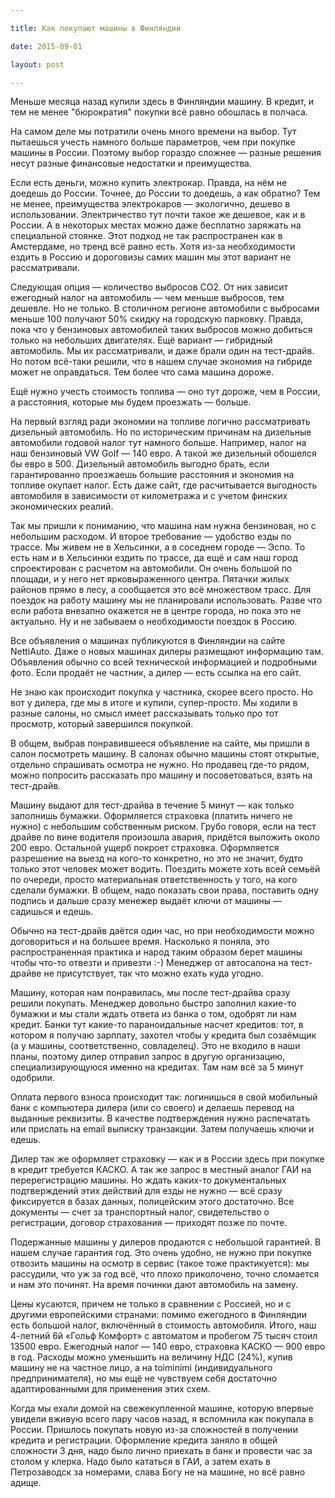 ```yaml
---

title: Как покупают машины в Финляндии

date: 2015-09-01

layout: post

---
```

Меньше месяца назад купили здесь в Финляндии машину. В кредит, и тем не менее "бюрократия" покупки всё равно обошлась в
полчаса.

На самом деле мы потратили очень много времени на выбор. Тут пытаешься учесть намного больше параметров, чем при покупке
машины в России. Поэтому выбор гораздо сложнее — разные решения несут разные финансовые недостатки и преимущества.

<excerpt/>

Если есть деньги, можно купить электрокар. Правда, на нём не доедешь до России. Точнее, до России то доедешь, а как
обратно? Тем не менее, преимущества электрокаров — экологично, дешево в использовании. Электричество тут почти такое же
дешевое, как и в России. А в некоторых местах можно даже бесплатно заряжать на специальной стоянке. Этот подход не так
распространен как в Амстердаме, но тренд всё равно есть. Хотя из-за необходимости ездить в Россию и дороговизы самих
машин мы этот вариант не рассматривали.

Следующая опция — количество выбросов CO2. От них зависит ежегодный налог на автомобиль — чем меньше выбросов, тем
дешевле. Но не только. В столичном регионе автомобили с выбросами меньше 100 получают 50% скидку на городскую парковку.
Правда, пока что у бензиновых автомобилей таких выбросов можно добиться только на небольших двигателях. Ещё вариант —
гибридный автомобиль. Мы их рассматривали, и даже брали один на тест-драйв. Но потом всё-таки решили, что в нашем случае
экономия на гибриде может не оправдаться. Тем более что сама машина дороже.

Ещё нужно учесть стоимость топлива — оно тут дороже, чем в России, а расстояния, которые мы будем проезжать — больше.

На первый взгляд ради экономии на топливе логично рассматривать дизельный автомобиль. Но по историческим причинам на
дизельные автомобили годовой налог тут намного больше. Например, налог на наш бензиновый VW Golf — 140 евро. А такой же
дизельный обошелся бы евро в 500. Дизельный автомобиль выгодно брать, если гарантированно проезжаешь большие расстояния
и экономия на топливе окупает налог. Есть даже сайт, где расчитывается выгодность автомобиля в зависимости от
километража и с учетом финских экономических реалий.

Так мы пришли к пониманию, что машина нам нужна бензиновая, но с небольшим расходом. И второе требование — удобство езды
по трассе. Мы живем не в Хельсинки, а в соседнем городе — Эспо. То есть нам и в Хельсинки ездить по трассе, да ещё и сам
наш город спроектирован с расчетом на автомобили. Он очень большой по площади, и у него нет ярковыраженного центра.
Пятачки жилых районов прямо в лесу, а сообщается это всё множеством трасс. Для поездок на работу машину мы не
планировали использовать. Разве что если работа внезапно окажется не в центре города, но пока это не актуально. Ну и не
забываем о необходимости поездок в Россию.

Все объявления о машинах публикуются в Финляндии на сайте NettiAuto. Даже о новых машинах дилеры размещают информацию
там. Объявления обычно со всей технической информацией и подробными фото. Если продаёт не частник, а дилер — есть ссылка
на его сайт.

Не знаю как происходит покупка у частника, скорее всего просто. Но вот у дилера, где мы в итоге и купили, супер-просто.
Мы ходили в разные салоны, но смысл имеет рассказывать только про тот просмотр, который завершился покупкой.

В общем, выбрав понравившееся объявление на сайте, мы пришли в салон посмотреть машину. В салонах обычно машины стоят
открытые, отдельно спрашивать осмотра не нужно. Но продавец где-то рядом, можно попросить рассказать про машину и
посоветоваться, взять на тест-драйв.

Машину выдают для тест-драйва в течение 5 минут — как только заполнишь бумажки. Оформляется страховка (платить ничего не
нужно) с небольшим собственным риском. Грубо говоря, если на тест драйве по вине водителя произошла авария, придётся
выложить около 200 евро. Остальной ущерб покроет страховка. Оформляется разрешение на выезд на кого-то конкретно, но
это не значит, будто только этот человек может водить. Поездить можете хоть всей семьёй по очереди, просто материальная
ответственность у того, на кого сделали бумажки. В общем, надо показать свои права, поставить одну подпись и дальше
сразу менежер выдаёт ключи от машины — садишься и едешь.

Обычно на тест-драйв даётся один час, но при необходимости можно договориться и на большее время. Насколько я поняла,
это распространенная практика и народ таким образом берет машины чтобы что-то отвезти и привезти :-) Менеджер от
автосалона на тест-драйве не присутствует, так что можно ехать куда угодно.

Машину, которая нам понравилась, мы после тест-драйва сразу решили покупать. Менеджер довольно быстро заполнил какие-то
бумажки и мы стали ждать ответа из банка о том, одобрят ли нам кредит. Банки тут какие-то параноидальные насчет
кредитов: тот, в котором я получаю зарплату, захотел чтобы у кредита был созаёмщик (а у машины, соответственно,
совладелец). Это не входило в наши планы, поэтому дилер отправил запрос в другую организацию, специализирующуюся именно
на кредитах. Там нам всё за 5 минут одобрили.

Оплата первого взноса происходит так: логинишься в свой мобильный банк с компьютера дилера (или со своего) и делаешь
перевод на выданные реквизиты. В качестве подтверждения нужно распечатать или прислать на email выписку транзакции.
Затем получаешь ключи и едешь.

Дилер так же оформляет страховку — как и в России здесь при покупке в кредит требуется КАСКО. А так же запрос в местный
аналог ГАИ на перерегистрацию машины. Но ждать каких-то документальных подтверждений этих действий для езды не нужно —
всё сразу фиксируется в базах данных, полицейским этого достаточно. Все документы — счет за транспортный налог,
свидетельство о регистрации, договор страхования — приходят позже по почте.

Подержанные машины у дилеров продаются с небольшой гарантией. В нашем случае гарантия год. Это очень удобно, не нужно
при покупке отвозить машины на осмотр в сервис (такое тоже практикуется): мы рассудили, что уж за год всё, что плохо
приколочено, точно сломается и нам это починят. На время починки дают автомобиль на замену.

Цены кусаются, причем не только в сравнении с Россией, но и с другими европейскими странами: помимо ежегодного в
Финляндии есть большой налог, включённый в стоимость автомобиля. Итого, наш 4-летний 6й «Гольф Комфорт» с автоматом и
пробегом 75 тысяч стоил 13500 евро. Ежегодный налог — 140 евро, страховка КАСКО — 900 евро в год. Расходы можно
уменьшить на величину НДС (24%), купив машину не на частное лицо, а на toiminimi (индивидуального предпринимателя), но
мы ещё не чувствуем себя достаточно адаптированными для применения этих схем.

Когда мы ехали домой на свежекупленной машине, которую впервые увидели вживую всего пару часов назад, я вспомнила как
покупала в России. Пришлось покупать новую из-за сложностей в получении кредита и регистрации. Оформление кредита заняло
в общей сложности 3 дня, надо было лично приехать в банк и провести час за столом у клерка. Надо было кататься в ГАИ, а
затем ехать в Петрозаводск за номерами, слава Богу не на машине, но всё равно адище.
